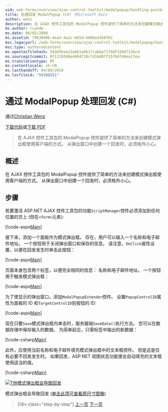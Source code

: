 ```yaml
---
uid: web-forms/overview/ajax-control-toolkit/modalpopup/handling-postbacks-from-a-modalpopup-cs
title: 处理回发 ModalPopup (C#) |Microsoft Docs
author: wenz
description: 在 AJAX 控件工具包的 ModalPopup 控件提供了简单的方法来创建模式弹出框使用客户端的方式。 Pos 时，必须格外谨慎处理...
ms.author: riande
ms.date: 06/02/2008
ms.assetid: 7963890b-4ea3-4a1c-b65d-6098a3d56f62
msc.legacyurl: /web-forms/overview/ajax-control-toolkit/modalpopup/handling-postbacks-from-a-modalpopup-cs
msc.type: authoredcontent
ms.openlocfilehash: 54dd3bae21e661e0b17cab6a71f0df33b6712bcd
ms.sourcegitcommit: 0f1119340e4464720cfd16d0ff15764746ea1fea
ms.translationtype: MT
ms.contentlocale: zh-CN
ms.lasthandoff: 04/09/2019
ms.locfileid: "59388551"
---
```

# <a name="handling-postbacks-from-a-modalpopup-c"></a>通过 ModalPopup 处理回发 (C#)

通过[Christian Wenz](https://github.com/wenz)

[下载代码](http://download.microsoft.com/download/2/4/0/24052038-f942-4336-905b-b60ae56f0dd5/ModalPopup3.cs.zip)或[下载 PDF](http://download.microsoft.com/download/b/6/a/b6ae89ee-df69-4c87-9bfb-ad1eb2b23373/modalpopup3CS.pdf)

> 在 AJAX 控件工具包的 ModalPopup 控件提供了简单的方法来创建模式弹出框使用客户端的方式。 从弹出窗口中创建一个回发时，必须格外小心。


## <a name="overview"></a>概述

在 AJAX 控件工具包的 ModalPopup 控件提供了简单的方法来创建模式弹出框使用客户端的方式。 从弹出窗口中创建一个回发时，必须格外小心。

## <a name="steps"></a>步骤

若要激活 ASP.NET AJAX 控件工具包的功能`ScriptManager`控件必须添加到任何位置的页上 (但在`<form>`元素):

[!code-aspx[Main](handling-postbacks-from-a-modalpopup-cs/samples/sample1.aspx)]

接下来，添加一个面板作为模式弹出框。 存在，用户可以输入一个名称和电子邮件地址。 一个按钮用于关闭弹出窗口和保存的信息。 请注意，`OnClick`属性设置，以便在回发发生时单击此按钮：

[!code-aspx[Main](handling-postbacks-from-a-modalpopup-cs/samples/sample2.aspx)]

页面本身包含两个标签，以便完全相同的信息： 名称和电子邮件地址。 一个按钮用于触发模式弹出框：

[!code-aspx[Main](handling-postbacks-from-a-modalpopup-cs/samples/sample3.aspx)]

为了使显示的弹出窗口，添加`ModalPopupExtender`控件。 设置`PopupControlID`属性为面板的 ID 和`TargetControlID`到按钮的 ID:

[!code-aspx[Main](handling-postbacks-from-a-modalpopup-cs/samples/sample4.aspx)]

现在只要`Save`模式弹出框内单击时，服务器端`SaveData()`执行方法。 您可以在数据存储中保存输入的数据。 为简单起见，只需标签中输出的新数据：

[!code-csharp[Main](handling-postbacks-from-a-modalpopup-cs/samples/sample5.cs)]

此外，应使用当前名称和电子邮件填充模式弹出框中的文本框控件。 但是这是仅有必要不回发发生时。 如果回发，ASP.NET 视图状态功能便会自动填充的文本框使用适当的值。

[!code-csharp[Main](handling-postbacks-from-a-modalpopup-cs/samples/sample6.cs)]


[![T他模式弹出框会导致回发](handling-postbacks-from-a-modalpopup-cs/_static/image2.png)](handling-postbacks-from-a-modalpopup-cs/_static/image1.png)

模式弹出框会导致回发 ([单击此项可查看原尺寸图像](handling-postbacks-from-a-modalpopup-cs/_static/image3.png))

> [!div class="step-by-step"]
> [上一页](using-modalpopup-with-a-repeater-control-cs.md)
> [下一页](positioning-a-modalpopup-cs.md)
